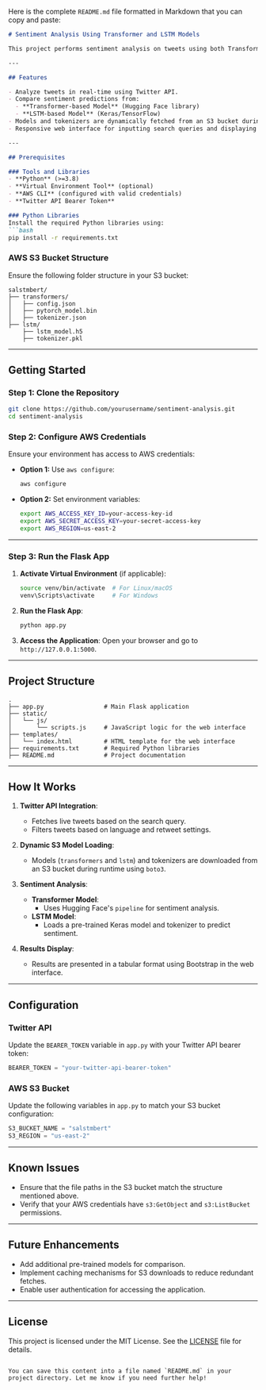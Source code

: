 Here is the complete `README.md` file formatted in Markdown that you can copy and paste:

```markdown
# Sentiment Analysis Using Transformer and LSTM Models

This project performs sentiment analysis on tweets using both Transformer-based and LSTM-based models. The models are hosted in an AWS S3 bucket and dynamically loaded into the application during runtime. The project is implemented using Python, Flask, and AWS services.

---

## Features

- Analyze tweets in real-time using Twitter API.
- Compare sentiment predictions from:
  - **Transformer-based Model** (Hugging Face library)
  - **LSTM-based Model** (Keras/TensorFlow)
- Models and tokenizers are dynamically fetched from an S3 bucket during runtime.
- Responsive web interface for inputting search queries and displaying results in a tabular format.

---

## Prerequisites

### Tools and Libraries
- **Python** (>=3.8)
- **Virtual Environment Tool** (optional)
- **AWS CLI** (configured with valid credentials)
- **Twitter API Bearer Token**

### Python Libraries
Install the required Python libraries using:
```bash
pip install -r requirements.txt
```

### AWS S3 Bucket Structure
Ensure the following folder structure in your S3 bucket:
```
salstmbert/
├── transformers/
│   ├── config.json
│   ├── pytorch_model.bin
│   ├── tokenizer.json
├── lstm/
    ├── lstm_model.h5
    ├── tokenizer.pkl
```

---

## Getting Started

### Step 1: Clone the Repository
```bash
git clone https://github.com/yourusername/sentiment-analysis.git
cd sentiment-analysis
```

### Step 2: Configure AWS Credentials
Ensure your environment has access to AWS credentials:
- **Option 1:** Use `aws configure`:
  ```bash
  aws configure
  ```
- **Option 2:** Set environment variables:
  ```bash
  export AWS_ACCESS_KEY_ID=your-access-key-id
  export AWS_SECRET_ACCESS_KEY=your-secret-access-key
  export AWS_REGION=us-east-2
  ```

---

### Step 3: Run the Flask App

1. **Activate Virtual Environment** (if applicable):
   ```bash
   source venv/bin/activate  # For Linux/macOS
   venv\Scripts\activate     # For Windows
   ```

2. **Run the Flask App**:
   ```bash
   python app.py
   ```

3. **Access the Application**:
   Open your browser and go to `http://127.0.0.1:5000`.

---

## Project Structure

```
.
├── app.py                 # Main Flask application
├── static/
│   └── js/
│       └── scripts.js     # JavaScript logic for the web interface
├── templates/
│   └── index.html         # HTML template for the web interface
├── requirements.txt       # Required Python libraries
├── README.md              # Project documentation
```

---

## How It Works

1. **Twitter API Integration**:
   - Fetches live tweets based on the search query.
   - Filters tweets based on language and retweet settings.

2. **Dynamic S3 Model Loading**:
   - Models (`transformers` and `lstm`) and tokenizers are downloaded from an S3 bucket during runtime using `boto3`.

3. **Sentiment Analysis**:
   - **Transformer Model**:
     - Uses Hugging Face's `pipeline` for sentiment analysis.
   - **LSTM Model**:
     - Loads a pre-trained Keras model and tokenizer to predict sentiment.

4. **Results Display**:
   - Results are presented in a tabular format using Bootstrap in the web interface.

---

## Configuration

### Twitter API
Update the `BEARER_TOKEN` variable in `app.py` with your Twitter API bearer token:
```python
BEARER_TOKEN = "your-twitter-api-bearer-token"
```

### AWS S3 Bucket
Update the following variables in `app.py` to match your S3 bucket configuration:
```python
S3_BUCKET_NAME = "salstmbert"
S3_REGION = "us-east-2"
```

---

## Known Issues

- Ensure that the file paths in the S3 bucket match the structure mentioned above.
- Verify that your AWS credentials have `s3:GetObject` and `s3:ListBucket` permissions.

---

## Future Enhancements

- Add additional pre-trained models for comparison.
- Implement caching mechanisms for S3 downloads to reduce redundant fetches.
- Enable user authentication for accessing the application.

---

## License

This project is licensed under the MIT License. See the [LICENSE](LICENSE) file for details.
```

You can save this content into a file named `README.md` in your project directory. Let me know if you need further help!
